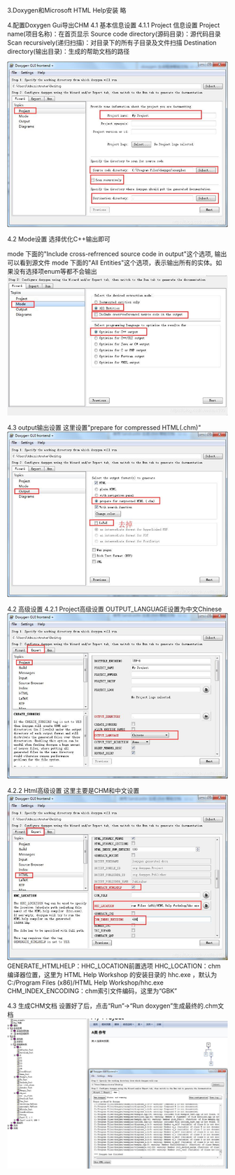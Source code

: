3.Doxygen和Microsoft HTML Help安装
略

4.配置Doxygen Gui导出CHM
4.1 基本信息设置
4.1.1 Project 信息设置
Project name(项目名称)：在首页显示
Source code directory(源码目录)：源代码目录
Scan recursively(递归扫描)：对目录下的所有子目录及文件扫描
Destination directory(输出目录)：生成的帮助文档的路径

![45bd80bdbd75337ccaeb8432e4d9d468.png](../../../../_resources/45bd80bdbd75337ccaeb8432e4d9d468.png)

4.2 Mode设置
选择优化C++输出即可

mode 下面的"Include cross-refrrenced source code in output"这个选项, 输出可以看到源文件
mode 下面的"All Entities"这个选项，表示输出所有的实体。如果没有选择项enum等都不会输出
![d473cec1989666f8105151fb46b2238a.png](../../../../_resources/d473cec1989666f8105151fb46b2238a.png)

4.3 output输出设置
这里设置"prepare for compressed HTML(.chm)"
![a8b50a162c9aade050f87060523a6900.png](../../../../_resources/a8b50a162c9aade050f87060523a6900.png)

4.2 高级设置
4.2.1 Project高级设置
OUTPUT_LANGUAGE设置为中文Chinese
![496739110a8b10618e15e3151bf05cdb.png](../../../../_resources/496739110a8b10618e15e3151bf05cdb.png)

4.2.2 Html高级设置
这里主要是CHM和中文设置
![cc8a34467ab6af899be34cf397b820d4.png](../../../../_resources/cc8a34467ab6af899be34cf397b820d4.png)
GENERATE\_HTMLHELP：HHC\_LOCATION前置选项
HHC_LOCATION：chm 编译器位置，这里为 HTML Help Workshop 的安装目录的 hhc.exe ，默认为C:/Program Files (x86)/HTML Help Workshop/hhc.exe
CHM\_INDEX\_ENCODING：chm索引文件编码，这里为“GBK”

4.3 生成CHM文档
设置好了后，点击“Run”→“Run doxygen”生成最终的.chm文档
![4f9e8718928a48cf90ade8925c9e8eaa.png](../../../../_resources/4f9e8718928a48cf90ade8925c9e8eaa.png)